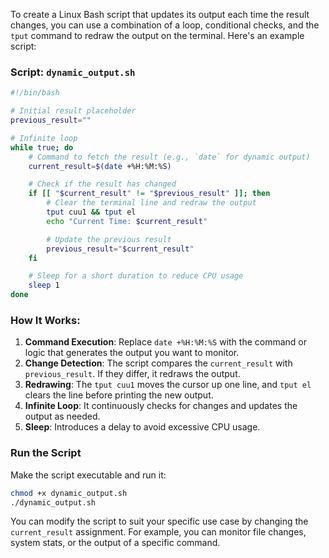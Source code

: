 To create a Linux Bash script that updates its output each time the result changes, you can use a combination of a loop, conditional checks, and the `tput` command to redraw the output on the terminal. Here's an example script:

### Script: `dynamic_output.sh`

```bash
#!/bin/bash

# Initial result placeholder
previous_result=""

# Infinite loop
while true; do
    # Command to fetch the result (e.g., `date` for dynamic output)
    current_result=$(date +%H:%M:%S)

    # Check if the result has changed
    if [[ "$current_result" != "$previous_result" ]]; then
        # Clear the terminal line and redraw the output
        tput cuu1 && tput el
        echo "Current Time: $current_result"

        # Update the previous result
        previous_result="$current_result"
    fi

    # Sleep for a short duration to reduce CPU usage
    sleep 1
done
```

### How It Works:
1. **Command Execution**: Replace `date +%H:%M:%S` with the command or logic that generates the output you want to monitor.
2. **Change Detection**: The script compares the `current_result` with `previous_result`. If they differ, it redraws the output.
3. **Redrawing**: The `tput cuu1` moves the cursor up one line, and `tput el` clears the line before printing the new output.
4. **Infinite Loop**: It continuously checks for changes and updates the output as needed.
5. **Sleep**: Introduces a delay to avoid excessive CPU usage.

### Run the Script
Make the script executable and run it:
```bash
chmod +x dynamic_output.sh
./dynamic_output.sh
```

You can modify the script to suit your specific use case by changing the `current_result` assignment. For example, you can monitor file changes, system stats, or the output of a specific command.